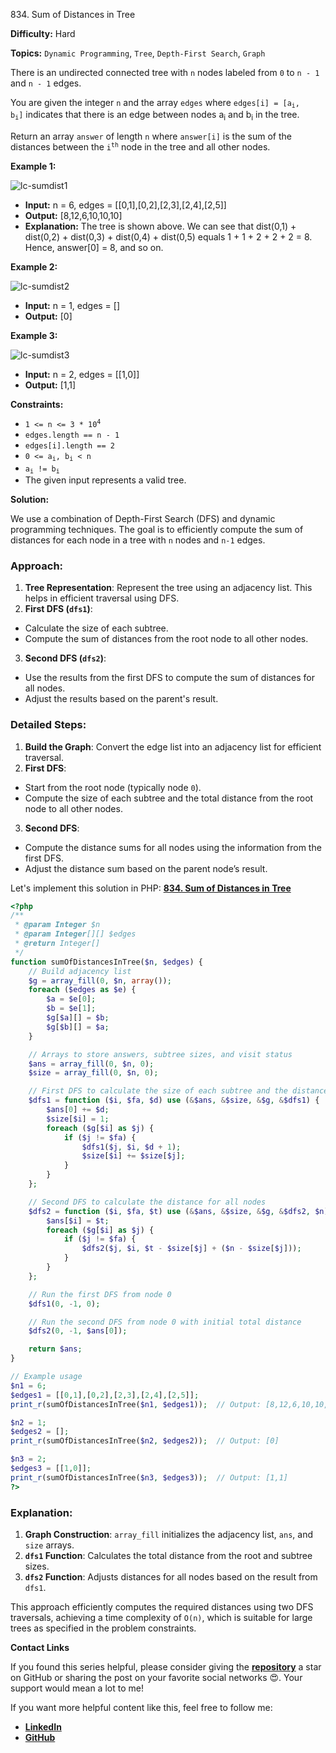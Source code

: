 834\. Sum of Distances in Tree

**Difficulty:** Hard

**Topics:** `Dynamic Programming`, `Tree`, `Depth-First Search`, `Graph`

There is an undirected connected tree with `n` nodes labeled from `0` to `n - 1` and `n - 1` edges.

You are given the integer `n` and the array `edges` where <code>edges[i] = [a<sub>i</sub>, b<sub>i</sub>]</code> indicates that there is an edge between nodes a<sub>i</sub> and b<sub>i</sub> in the tree.

Return an array `answer` of length `n` where `answer[i]` is the sum of the distances between the <code>i<sup>th</sup></code> node in the tree and all other nodes.

**Example 1:**

![lc-sumdist1](https://assets.leetcode.com/uploads/2021/07/23/lc-sumdist1.jpg)

- **Input:** n = 6, edges = [[0,1],[0,2],[2,3],[2,4],[2,5]]
- **Output:** [8,12,6,10,10,10]
- **Explanation:** The tree is shown above.
  We can see that dist(0,1) + dist(0,2) + dist(0,3) + dist(0,4) + dist(0,5)
  equals 1 + 1 + 2 + 2 + 2 = 8.
  Hence, answer[0] = 8, and so on.

**Example 2:**

![lc-sumdist2](https://assets.leetcode.com/uploads/2021/07/23/lc-sumdist2.jpg)

- **Input:** n = 1, edges = []
- **Output:** [0]

**Example 3:**

![lc-sumdist3](https://assets.leetcode.com/uploads/2021/07/23/lc-sumdist3.jpg)

- **Input:** n = 2, edges = [[1,0]]
- **Output:** [1,1]

**Constraints:**

- <code>1 <= n <= 3 * 10<sup>4</sup></code>
- `edges.length == n - 1`
- `edges[i].length == 2`
- <code>0 <= a<sub>i</sub>, b<sub>i</sub> < n</code>
- <code>a<sub>i</sub> != b<sub>i</sub></code>
- The given input represents a valid tree.



**Solution:**

We use a combination of Depth-First Search (DFS) and dynamic programming techniques. The goal is to efficiently compute the sum of distances for each node in a tree with `n` nodes and `n-1` edges.

### Approach:

1. **Tree Representation**: Represent the tree using an adjacency list. This helps in efficient traversal using DFS.
2. **First DFS (`dfs1`)**:
  - Calculate the size of each subtree.
  - Compute the sum of distances from the root node to all other nodes.
3. **Second DFS (`dfs2`)**:
  - Use the results from the first DFS to compute the sum of distances for all nodes.
  - Adjust the results based on the parent's result.

### Detailed Steps:

1. **Build the Graph**: Convert the edge list into an adjacency list for efficient traversal.
2. **First DFS**:
  - Start from the root node (typically node `0`).
  - Compute the size of each subtree and the total distance from the root node to all other nodes.
3. **Second DFS**:
  - Compute the distance sums for all nodes using the information from the first DFS.
  - Adjust the distance sum based on the parent node’s result.

Let's implement this solution in PHP: **[834. Sum of Distances in Tree](https://github.com/mah-shamim/leet-code-in-php/tree/main/algorithms/000834-sum-of-distances-in-tree/solution.php)**

```php
<?php
/**
 * @param Integer $n
 * @param Integer[][] $edges
 * @return Integer[]
 */
function sumOfDistancesInTree($n, $edges) {
    // Build adjacency list
    $g = array_fill(0, $n, array());
    foreach ($edges as $e) {
        $a = $e[0];
        $b = $e[1];
        $g[$a][] = $b;
        $g[$b][] = $a;
    }

    // Arrays to store answers, subtree sizes, and visit status
    $ans = array_fill(0, $n, 0);
    $size = array_fill(0, $n, 0);

    // First DFS to calculate the size of each subtree and the distance for root
    $dfs1 = function ($i, $fa, $d) use (&$ans, &$size, &$g, &$dfs1) {
        $ans[0] += $d;
        $size[$i] = 1;
        foreach ($g[$i] as $j) {
            if ($j != $fa) {
                $dfs1($j, $i, $d + 1);
                $size[$i] += $size[$j];
            }
        }
    };

    // Second DFS to calculate the distance for all nodes
    $dfs2 = function ($i, $fa, $t) use (&$ans, &$size, &$g, &$dfs2, $n) {
        $ans[$i] = $t;
        foreach ($g[$i] as $j) {
            if ($j != $fa) {
                $dfs2($j, $i, $t - $size[$j] + ($n - $size[$j]));
            }
        }
    };

    // Run the first DFS from node 0
    $dfs1(0, -1, 0);

    // Run the second DFS from node 0 with initial total distance
    $dfs2(0, -1, $ans[0]);

    return $ans;
}

// Example usage
$n1 = 6;
$edges1 = [[0,1],[0,2],[2,3],[2,4],[2,5]];
print_r(sumOfDistancesInTree($n1, $edges1));  // Output: [8,12,6,10,10,10]

$n2 = 1;
$edges2 = [];
print_r(sumOfDistancesInTree($n2, $edges2));  // Output: [0]

$n3 = 2;
$edges3 = [[1,0]];
print_r(sumOfDistancesInTree($n3, $edges3));  // Output: [1,1]
?>
```

### Explanation:

1. **Graph Construction**: `array_fill` initializes the adjacency list, `ans`, and `size` arrays.
2. **`dfs1` Function**: Calculates the total distance from the root and subtree sizes.
3. **`dfs2` Function**: Adjusts distances for all nodes based on the result from `dfs1`.

This approach efficiently computes the required distances using two DFS traversals, achieving a time complexity of `O(n)`, which is suitable for large trees as specified in the problem constraints.

**Contact Links**

If you found this series helpful, please consider giving the **[repository](https://github.com/mah-shamim/leet-code-in-php)** a star on GitHub or sharing the post on your favorite social networks 😍. Your support would mean a lot to me!

If you want more helpful content like this, feel free to follow me:

- **[LinkedIn](https://www.linkedin.com/in/arifulhaque/)**
- **[GitHub](https://github.com/mah-shamim)**
